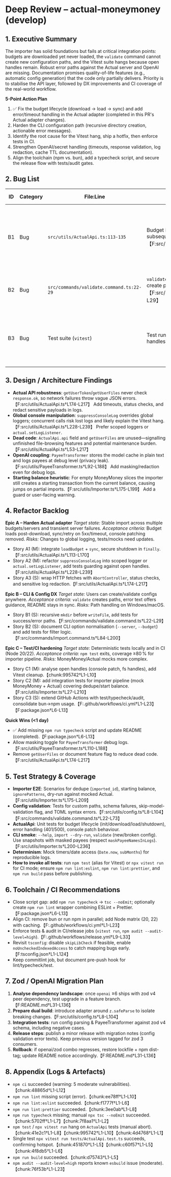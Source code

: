 # Deep Review – actual-moneymoney (develop)

## 1. Executive Summary
The importer has solid foundations but fails at critical integration points: budgets are downloaded yet never loaded, the `validate` command cannot create new configuration paths, and the Vitest suite hangs because open handles remain. Robust error paths against the Actual server and OpenAI are missing. Documentation promises quality-of-life features (e.g., automatic config generation) that the code only partially delivers. Priority is to stabilise the API layer, followed by DX improvements and CI coverage of the real-world workflow.

**5-Point Action Plan**
1. ✅ Fix the budget lifecycle (download → load → sync) and add error/timeout handling in the Actual adapter (completed in this PR's Actual adapter changes).
2. Harden the CLI configuration path (recursive directory creation, actionable error messages).
3. Identify the root cause for the Vitest hang, ship a hotfix, then enforce tests in CI.
4. Strengthen OpenAI/secret handling (timeouts, response validation, log redaction, cache TTL documentation).
5. Align the toolchain (npm vs. bun), add a typecheck script, and secure the release flow with tests/audit gates.

## 2. Bug List
| ID | Category | File:Line | Short Description | Repro Steps | Expected vs. Current Behaviour | Fix Proposal |
| --- | --- | --- | --- | --- | --- | --- |
| B1 | Bug | `src/utils/ActualApi.ts:113-135` | Budget is downloaded but never loaded; subsequent calls read stale/empty data.【F:src/utils/ActualApi.ts†L113-L158】 | 1. Start with empty data directory (`~/.actually/actual-data`). 2. Run `actual-monmon import --budget <id>`. 3. `getAccounts` returns empty/stale data because no budget is active.【F:src/utils/ActualApi.ts†L105-L158】 | Expected: after `downloadBudget`, the budget is loaded into the session (`loadBudget`) and synced. Actual: session has no active budget, so mappings/transactions fail. | Call `actual.loadBudget` and optionally `actual.sync()` after download; wrap failure paths with logger.【F:node_modules/@actual-app/api/dist/methods.js†L72-L104】 |
| B2 | Bug | `src/commands/validate.command.ts:22-29` | `validate` writes config files but does not create parent directories.【F:src/commands/validate.command.ts†L22-L29】 | 1. Run `actual-monmon validate --config ./tmp/custom/config.toml` in an empty project. 2. Command fails with `ENOENT`. | Expected: path is created recursively and example config written (README promise). Actual: write attempt aborts. | Call `fs.mkdir(path.dirname(configPath), { recursive: true })` before `writeFile` and log errors clearly.【F:README.md†L40-L44】 |
| B3 | Bug | Test suite (`vitest`) | Test run never exits, process hangs (open handles). | 1. Run `npm test` or `npx vitest run`. 2. Run stops after `PayeeTransformer` output, hangs on `ActualApi` tests, requires manual `Ctrl+C`.【chunk:41e2c1†L1-L8】【chunk:995742†L1-L10】【chunk:4d4768†L1-L1】 | Expected: Vitest exits automatically. Actual: at least one handle remains open (likely console patching), so CI blocks. | Debug with `vitest --run --reporter verbose --logHeapUsage`, inspect console patching (`suppressConsoleLog`), add `afterAll` cleanup/`actual.shutdown` mocks. Gate CI on deterministic runs. |

## 3. Design / Architecture Findings
- **Actual API robustness**: `getUserToken`/`getUserFiles` never check `response.ok`, so network failures throw vague JSON errors.【F:src/utils/ActualApi.ts†L174-L217】 Add timeouts, status checks, and redact sensitive payloads in logs.
- **Global console manipulation**: `suppressConsoleLog` overrides global loggers; concurrent calls risk lost logs and likely explain the Vitest hang.【F:src/utils/ActualApi.ts†L228-L239】 Prefer scoped loggers or `actual.setLogListener`.
- **Dead code**: `ActualApi.api` field and `getUserFiles` are unused—signalling unfinished file-browsing features and potential maintenance burden.【F:src/utils/ActualApi.ts†L53-L217】
- **OpenAI coupling**: `PayeeTransformer` stores the model cache in plain text and logs payees at debug level (privacy leak).【F:src/utils/PayeeTransformer.ts†L92-L188】 Add masking/redaction even for debug logs.
- **Starting balance heuristic**: For empty MoneyMoney slices the importer still creates a starting transaction from the current balance, causing jumps on partial imports.【F:src/utils/Importer.ts†L175-L199】 Add a guard or user-facing warning.

## 4. Refactor Backlog
**Epic A – Harden Actual adapter**
*Target state:* Stable import across multiple budgets/servers and transient server failures.
*Acceptance criteria:* Budget loads post-download, sync/retry on 5xx/timeout, console patching removed.
*Risks:* Changes to global logging, tests/mocks need updates.
- Story A1 (M): integrate `loadBudget` + `sync`, secure shutdown in `finally`.【F:src/utils/ActualApi.ts†L113-L170】
- Story A2 (M): refactor `suppressConsoleLog` into scoped logger or `actual.setLogListener`, add tests guarding against open handles.【F:src/utils/ActualApi.ts†L228-L239】
- Story A3 (S): wrap HTTP fetches with `AbortController`, status checks, and sensitive log redaction.【F:src/utils/ActualApi.ts†L174-L217】

**Epic B – CLI & Config DX**
*Target state:* Users can create/validate configs anywhere.
*Acceptance criteria:* `validate` creates paths, error text offers guidance, README stays in sync.
*Risks:* Path handling on Windows/macOS.
- Story B1 (S): recursive `mkdir` before `writeFile`, add tests for success/error paths.【F:src/commands/validate.command.ts†L22-L29】
- Story B2 (S): document CLI option normalisation (`--server`, `--budget`) and add tests for filter logic.【F:src/commands/import.command.ts†L84-L200】

**Epic C – Test/CI hardening**
*Target state:* Deterministic tests locally and in CI (Node 20/22).
*Acceptance criteria:* `npm test` exits, coverage ≥80 % for importer pipeline.
*Risks:* MoneyMoney/Actual mocks more complex.
- Story C1 (M): analyse open handles (console patch, fs handles), add Vitest cleanup.【chunk:995742†L1-L10】
- Story C2 (M): add integration tests for importer pipeline (mock MoneyMoney + Actual) covering dedupe/start balance.【F:src/utils/Importer.ts†L27-L210】
- Story C3 (S): extend GitHub Actions with test/typecheck/audit, consolidate bun→npm usage.【F:.github/workflows/ci.yml†L1-L23】【F:package.json†L6-L13】

**Quick Wins (<1 day)**
- ✅ Add missing `npm run typecheck` script and update README (completed).【F:package.json†L6-L13】
- Allow masking toggle for `PayeeTransformer` debug logs.【F:src/utils/PayeeTransformer.ts†L110-L188】
- Remove `getUserFiles` or document feature flag to reduce dead code.【F:src/utils/ActualApi.ts†L174-L217】

## 5. Test Strategy & Coverage
- **Importer E2E**: Scenarios for dedupe (`imported_id`), starting balance, `ignorePatterns`, dry-run against mocked Actual.【F:src/utils/Importer.ts†L175-L209】
- **Config validation**: Tests for custom paths, schema failures, skip-model-validation flag, and TOML syntax errors.【F:src/utils/config.ts†L8-L104】【F:src/commands/validate.command.ts†L22-L73】
- **ActualApi**: Unit tests for budget lifecycle (init/download/load/shutdown), error handling (401/500), console patch behaviour.
- **CLI smoke**: `--help`, `import --dry-run`, `validate` (new/broken config). Use snapshots with masked payees (respect `maskPayeeNamesInLogs`).【F:src/utils/Importer.ts†L200-L236】
- **Determinism**: Mock timers/date access (`Date.now`, `subMonths`) for reproducible logs.
- **How to invoke all tests**: run `npm test` (alias for Vitest) or `npx vitest run` for CI mode; ensure `npm run lint:eslint`, `npm run lint:prettier`, and `npm run build` pass before publishing.

## 6. Toolchain / CI Recommendations
- Close script gap: add `npm run typecheck` → `tsc --noEmit`; optionally create `npm run lint` wrapper combining ESLint + Prettier.【F:package.json†L6-L13】
- Align CI: remove bun or run npm in parallel; add Node matrix (20, 22) with caching.【F:.github/workflows/ci.yml†L1-L23】
- Enforce tests & audit in CI/release jobs (`vitest run`, `npm audit --audit-level=high`).【F:.github/workflows/release.yml†L9-L33】
- Revisit `tsconfig`: disable `skipLibCheck` if feasible, enable `noUncheckedIndexedAccess` to catch mapping bugs early.【F:tsconfig.json†L1-L124】
- Keep commitlint job, but document pre-push hook for lint/typecheck/test.

## 7. Zod / OpenAI Migration Plan
1. **Analyse dependency landscape**: once `openai` ≥6 ships with zod v4 peer dependency, test upgrade in a feature branch.【F:README.md†L31-L136】
2. **Prepare dual build**: introduce adapter around `z.safeParse` to isolate breaking changes.【F:src/utils/config.ts†L8-L104】
3. **Integration tests**: run config parsing & PayeeTransformer against zod v4 schema, including negative cases.
4. **Release steps**: publish a minor release with migration notes (config validation error texts). Keep previous version tagged for zod 3 consumers.
5. **Rollback**: if openai/zod combo regresses, restore lockfile + npm dist-tag; update README notice accordingly.【F:README.md†L31-L136】

## 8. Appendix (Logs & Artefacts)
- `npm ci` succeeded (warning: 5 moderate vulnerabilities).【chunk:48865d†L1-L12】
- `npm run lint` missing script (error).【chunk:ee78ff†L1-L10】
- `npm run lint:eslint` succeeded.【chunk:f1777f†L1-L6】
- `npm run lint:prettier` succeeded.【chunk:3ee0ab†L1-L8】
- `npm run typecheck` missing; manual `npx tsc --noEmit` succeeded.【chunk:5702ff†L1-L7】【chunk:7f8aa1†L1-L2】
- `npm test` / `npx vitest run` hang on `ActualApi` tests (manual abort).【chunk:41e2c1†L1-L8】【chunk:995742†L1-L10】【chunk:4d4768†L1-L1】
- Single test `npx vitest run tests/ActualApi.test.ts` succeeds, confirming hotspot.【chunk:451870†L1-L5】【chunk:c60f57†L1-L5】【chunk:4f8db5†L1-L6】
- `npm run build` succeeded.【chunk:d75743†L1-L5】
- `npm audit --audit-level=high` reports known `esbuild` issue (moderate).【chunk:76f53b†L1-L23】
